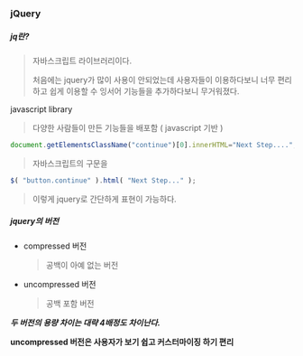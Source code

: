 ### jQuery



##### jq란?

> 자바스크립트 라이브러리이다.
>
> 처음에는 jquery가 많이 사용이 안되었는데 사용자들이 이용하다보니 너무 편리하고 쉽게 이용할 수 잉서어 기능들을 추가하다보니 무거워졌다.



javascript library

> 다양한 사람들이 만든 기능들을 배포함 ( javascript 기반 )



```javascript
document.getElementsClassName("continue")[0].innerHTML="Next Step...."; 
```

> 자바스크립트의 구문을

```javascript
$( "button.continue" ).html( "Next Step..." );
```

> 이렇게 jquery로 간단하게 표현이 가능하다.



##### jquery의 버전

- compressed 버전

  > 공백이 아예 없는 버전

- uncompressed 버전

  > 공백 포함 버전

***두 버전의 용량 차이는 대략  4배정도 차이난다.***

**uncompressed 버전은 사용자가 보기 쉽고 커스터마이징 하기 편리**